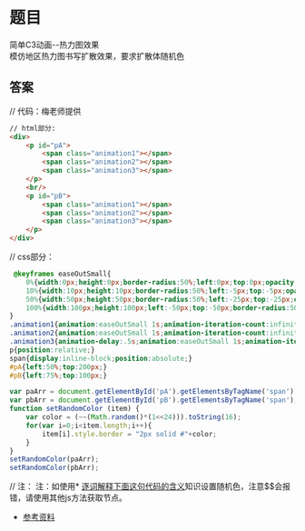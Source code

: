 # 题目

简单C3动画--热力图效果<br>
模仿地区热力图书写扩散效果，要求扩散体随机色<br>

## 答案
// 代码：梅老师提供
```html
// html部分:
<div>
    <p id="pA">
        <span class="animation1"></span>
        <span class="animation2"></span>
        <span class="animation3"></span>
    </p>
    <br/>
    <p id="pB">
        <span class="animation1"></span>
        <span class="animation2"></span>
        <span class="animation3"></span>
    </p>
</div>
```
// css部分：
```css
 @keyframes easeOutSmall{
    0%{width:0px;height:0px;border-radius:50%;left:0px;top:0px;opacity:1;}
    10%{width:10px;height:10px;border-radius:50%;left:-5px;top:-5px;opacity:0.9;}
    50%{width:50px;height:50px;border-radius:50%;left:-25px;top:-25px;opacity:0.5;}
    100%{width:100px;height:100px;left:-50px;top:-50px;border-radius:50%;opacity:0;}
}
.animation1{animation:easeOutSmall 1s;animation-iteration-count:infinite;}
.animation2{animation:easeOutSmall 1s;animation-iteration-count:infinite;animation-delay:.3s;}
.animation3{animation-delay:.5s;animation:easeOutSmall 1s;animation-iteration-count:infinite;}
p{position:relative;}
span{display:inline-block;position:absolute;}
#pA{left:50%;top:200px;}
#pB{left:75%;top:100px;}
```
```javascript
var paArr = document.getElementById('pA').getElementsByTagName('span');
var pbArr = document.getElementById('pB').getElementsByTagName('span');
function setRandomColor (item) {
    var color = (~~(Math.random()*(1<<24))).toString(16);
    for(var i=0;i<item.length;i++){
        item[i].style.border = "2px solid #"+color;
    }
}
setRandomColor(paArr);
setRandomColor(pbArr);
```
// 注： 注：如使用* [逐词解释下面这句代码的含义](../js算法/20190215.md)知识设置随机色，注意$$会报错，请使用其他js方法获取节点。








* [参考资料](<https://www.html5tricks.com/demo/css3-map-hot-area/index.html>)